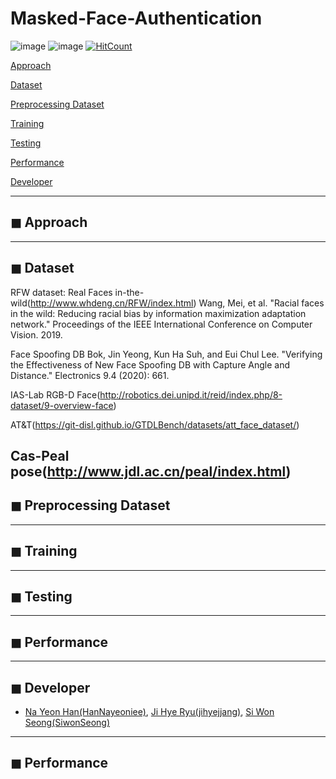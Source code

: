 # Masked-Face-Authentication

![image](https://img.shields.io/badge/language-python-blue?style=flat-square&logo=python)
![image](https://img.shields.io/badge/Latest%20Update-2020/09/06-9cf?style=flat-square)
[![HitCount](http://hits.dwyl.com/HanNayeoniee/Masked-Face-Authentication.svg)](http://hits.dwyl.com/HanNayeoniee/Masked-Face-Authentication)



[Approach](#-Approach) 

[Dataset](#-Dataset) 

[Preprocessing Dataset](#-Preprocessing-Dataset) 

[Training](#-Training)  

[Testing](#-Testing)

[Performance](#-Performance)

[Developer](#-Developer)

---
## ◼ Approach

---
## ◼ Dataset
RFW dataset: Real Faces in-the-wild(http://www.whdeng.cn/RFW/index.html)
Wang, Mei, et al. "Racial faces in the wild: Reducing racial bias by information maximization adaptation network." Proceedings of the IEEE International Conference on Computer Vision. 2019.

Face Spoofing DB
Bok, Jin Yeong, Kun Ha Suh, and Eui Chul Lee. "Verifying the Effectiveness of New Face Spoofing DB with Capture Angle and Distance." Electronics 9.4 (2020): 661.

IAS-Lab RGB-D Face(http://robotics.dei.unipd.it/reid/index.php/8-dataset/9-overview-face)

AT&T(https://git-disl.github.io/GTDLBench/datasets/att_face_dataset/)

Cas-Peal pose(http://www.jdl.ac.cn/peal/index.html)
---
## ◼ Preprocessing Dataset

---
## ◼ Training

---
## ◼ Testing

---
## ◼ Performance

---
## ◼ Developer
- [Na Yeon Han(HanNayeoniee)](https://github.com/HanNayeoniee), [Ji Hye Ryu(jihyejjang)](https://github.com/jihyejjang), [Si Won Seong(SiwonSeong)](https://github.com/SiWonSeong)

---
## ◼ Performance


